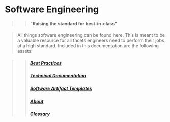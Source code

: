 # Software Engineering

>> #### "Raising the standard for best-in-class"

> All things software engineering can be found here. This is meant to be a valuable resource for all facets engineers need to perform their jobs at a high standard. Included in this documentation are the following assets:

>> ##### [Best Practices](best_practices)
>> ##### [Technical Documentation](technical)
>> ##### [Software Artifact Templates](artifact_templates)
>> ##### [About](about)
>> ##### [Glossary](glossary)